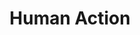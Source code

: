 ---
layout: books
title: Human Action
subtitle: 
essential: 
categories: ['economics']
authors: ['Ludwig von Mises']
authors_twitter: ['']
excerpt: .
url: 
amazon_url: https://www.amazon.com/dp/0865976317
---